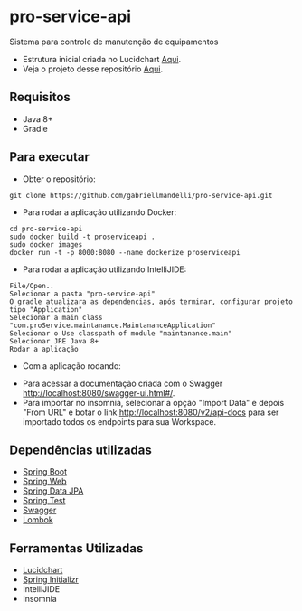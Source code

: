 # pro-service-api
Sistema para controle de manutenção de equipamentos

* Estrutura inicial criada no Lucidchart [Aqui](https://app.lucidchart.com/documents/view/6ea3307a-4101-428a-98a0-7faa121aaff1).
* Veja o projeto desse repositório [Aqui](https://github.com/gabriellmandelli/pro-service-api/projects).
## Requisitos
- Java 8+
- Gradle

## Para executar
 - Obter o repositório:
```
git clone https://github.com/gabriellmandelli/pro-service-api.git
```

 - Para rodar a aplicação utilizando Docker:
```
cd pro-service-api
sudo docker build -t proserviceapi .	
sudo docker images	
docker run -t -p 8000:8080 --name dockerize proserviceapi
```

- Para rodar a aplicação utilizando IntelliJIDE:
```
File/Open..
Selecionar a pasta "pro-service-api"
O gradle atualizara as dependencias, após terminar, configurar projeto tipo "Application"
Selecionar a main class "com.proService.maintanance.MaintananceApplication"
Selecionar o Use classpath of module "maintanance.main"
Selecionar JRE Java 8+
Rodar a aplicação
```

- Com a aplicação rodando:
 * Para acessar a documentação criada com o Swagger [http://localhost:8080/swagger-ui.html#/](http://localhost:8080/swagger-ui.html#/).
 * Para importar no insomnia, selecionar a opção "Import Data" e depois "From URL" e botar o link [http://localhost:8080/v2/api-docs](http://localhost:8080/v2/api-docs) para ser importado todos os endpoints para sua Workspace.

## Dependências utilizadas
- [Spring Boot](https://spring.io/projects/spring-boot)
- [Spring Web](https://docs.spring.io/spring-boot/docs/2.2.6.RELEASE/reference/htmlsingle/#boot-features-developing-web-applications)
- [Spring Data JPA](https://docs.spring.io/spring-boot/docs/2.2.6.RELEASE/reference/htmlsingle/#boot-features-jpa-and-spring-data)
- [Spring Test](https://docs.spring.io/spring-boot/docs/2.2.6.RELEASE/reference/htmlsingle/#boot-features-testing)
- [Swagger](https://swagger.io/)
- [Lombok](https://projectlombok.org/)

## Ferramentas Utilizadas
- [Lucidchart](https://app.lucidchart.com/)
- [Spring Initializr](https://start.spring.io/)
- IntelliJIDE
- Insomnia
